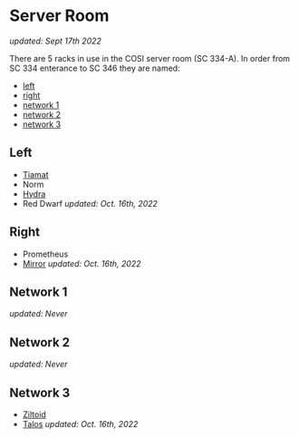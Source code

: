 # Server Room

_updated: Sept 17th 2022_

There are 5 racks in use in the COSI server room (SC 334-A). In order from SC 334 enterance to SC 346 they are named:

- [left](#left)
- [right](#right)
- [network 1](#network-1)
- [network 2](#network-2)
- [network 3](#network-3)

## Left
- [Tiamat](../servers/tiamat.md)
- Norm
- [Hydra](../servers/hydra.md)
- Red Dwarf
_updated: Oct. 16th, 2022_

## Right
- Prometheus
- [Mirror](../mirror/introduction.md)
_updated: Oct. 16th, 2022_

## Network 1
_updated: Never_

## Network 2
_updated: Never_

## Network 3
- [Ziltoid](../servers/ziltoid.md)
- [Talos](../servers/talos)
_updated: Oct. 16th, 2022_

